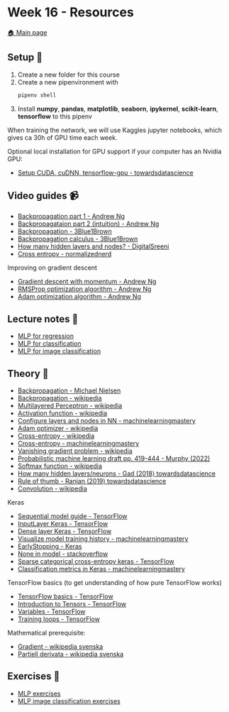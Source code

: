 # Week 16 - Resources

[:house: Main page](https://github.com/kokchun/Deep-learning-AI21)

## Setup :wrench:

1. Create a new folder for this course
2. Create a new pipenvironment with
   ```python
   pipenv shell
   ```
3. Install **numpy**, **pandas**, **matplotlib**, **seaborn**, **ipykernel**, **scikit-learn**, **tensorflow** to this pipenv

When training the network, we will use Kaggles jupyter notebooks, which gives ca 30h of GPU time each week.

Optional local installation for GPU support if your computer has an Nvidia GPU:

- [Setup CUDA, cuDNN, tensorflow-gpu - towardsdatascience](https://towardsdatascience.com/installing-tensorflow-with-cuda-cudnn-and-gpu-support-on-windows-10-60693e46e781)

## Video guides :video_camera:

- [Backpropagation part 1 - Andrew Ng](https://www.youtube.com/watch?v=x_Eamf8MHwU)
- [Backpropagataion part 2 (intuition) - Andrew Ng](https://www.youtube.com/watch?v=mOmkv5SI9hU)
- [Backpropagation - 3Blue1Brown](https://www.youtube.com/watch?v=Ilg3gGewQ5U&list=PLZHQObOWTQDNU6R1_67000Dx_ZCJB-3pi&index=3)
- [Backpropagation calculus - 3Blue1Brown](https://www.youtube.com/watch?v=tIeHLnjs5U8&list=PLZHQObOWTQDNU6R1_67000Dx_ZCJB-3pi&index=5)
- [How many hidden layers and nodes? - DigitalSreeni](https://www.youtube.com/watch?v=bqBRET7tbiQ)
- [Cross entropy - normalizednerd](https://www.youtube.com/watch?v=gIx974WtVb4)

Improving on gradient descent
- [Gradient descent with momentum - Andrew Ng](https://www.youtube.com/watch?v=k8fTYJPd3_I)
- [RMSProp optimization algorithm - Andrew Ng](https://www.youtube.com/watch?v=_e-LFe_igno)
- [Adam optimization algorithm - Andrew Ng](https://www.youtube.com/watch?v=JXQT_vxqwIs)

## Lecture notes :book:
- [MLP for regression](https://github.com/kokchun/Deep-learning-AI21/blob/main/Lectures/Lec0-MLP_regression.ipynb)
- [MLP for classification](https://github.com/kokchun/Deep-learning-AI21/blob/main/Lectures/Lec0.1-MLP_classification.ipynb)
- [MLP for image classification](https://github.com/kokchun/Deep-learning-AI21/blob/main/Lectures/Lec1-MLP_image_classification.ipynb)

## Theory :book:

- [Backpropagation - Michael Nielsen](http://neuralnetworksanddeeplearning.com/chap2.html)
- [Backpropagation - wikipedia](https://en.wikipedia.org/wiki/Backpropagation#Motivation)
- [Multilayered Perceptron - wikipedia](https://en.wikipedia.org/wiki/Multilayer_perceptron)
- [Activation function - wikipedia](https://en.wikipedia.org/wiki/Activation_function)
- [Configure layers and nodes in NN - machinelearningmastery](https://machinelearningmastery.com/how-to-configure-the-number-of-layers-and-nodes-in-a-neural-network/)
- [Adam optimizer - wikipedia](https://en.wikipedia.org/wiki/Stochastic_gradient_descent#Adam)
- [Cross-entropy - wikipedia](https://en.wikipedia.org/wiki/Cross_entropy)
- [Cross-entropy - machinelearningmastery](https://machinelearningmastery.com/cross-entropy-for-machine-learning/)
- [Vanishing gradient problem - wikipedia](https://en.wikipedia.org/wiki/Vanishing_gradient_problem)
- [Probabilistic machine learning draft pp. 419-444 - Murphy (2022)](https://probml.github.io/pml-book/book1.html)
- [Softmax function - wikipedia](https://en.wikipedia.org/wiki/Softmax_function)
- [How many hidden layers/neurons - Gad (2018) towardsdatascience](https://towardsdatascience.com/beginners-ask-how-many-hidden-layers-neurons-to-use-in-artificial-neural-networks-51466afa0d3e)
- [Rule of thumb - Ranjan (2019) towardsdatascience](https://towardsdatascience.com/17-rules-of-thumb-for-building-a-neural-network-93356f9930af)
- [Convolution - wikipedia](https://en.wikipedia.org/wiki/Convolution)


Keras

- [Sequential model guide - TensorFlow](https://www.tensorflow.org/guide/keras/sequential_model)
- [InputLayer Keras - TensorFlow](https://www.tensorflow.org/api_docs/python/tf/keras/layers/InputLayer)
- [Dense layer Keras - TensorFlow](https://www.tensorflow.org/api_docs/python/tf/keras/layers/Dense)
- [Visualize model training history - machinelearningmastery](https://machinelearningmastery.com/display-deep-learning-model-training-history-in-keras/)
- [EarlyStopping - Keras](https://keras.io/api/callbacks/early_stopping/)
- [None in model - stackoverflow](https://stackoverflow.com/questions/47240348/what-is-the-meaning-of-the-none-in-model-summary-of-keras)
- [Sparse categorical cross-entropy keras - TensorFlow](https://www.tensorflow.org/api_docs/python/tf/keras/losses/SparseCategoricalCrossentropy?version=nightly)
- [Classification metrics in Keras - machinelearningmastery](https://machinelearningmastery.com/custom-metrics-deep-learning-keras-python/)

TensorFlow basics (to get understanding of how pure TensorFlow works)

- [TensorFlow basics - TensorFlow](https://www.tensorflow.org/guide/basics)
- [Introduction to Tensors - TensorFlow](https://www.tensorflow.org/guide/tensor)
- [Variables - TensorFlow](https://www.tensorflow.org/guide/variable)
- [Training loops - TensorFlow](https://www.tensorflow.org/guide/basic_training_loops)

Mathematical prerequisite:

- [Gradient - wikipedia svenska](<https://sv.wikipedia.org/wiki/Gradient_(matematik)>)
- [Partiell derivata - wikipedia svenska](https://sv.wikipedia.org/wiki/Partiell_derivata)

## Exercises :running:
- [MLP exercises](https://github.com/kokchun/Deep-learning-AI21/blob/main/Exercises/E0-MLP.ipynb)
- [MLP image classification exercises](https://github.com/kokchun/Deep-learning-AI21/blob/main/Exercises/E1-MLP_image_classification.ipynb)